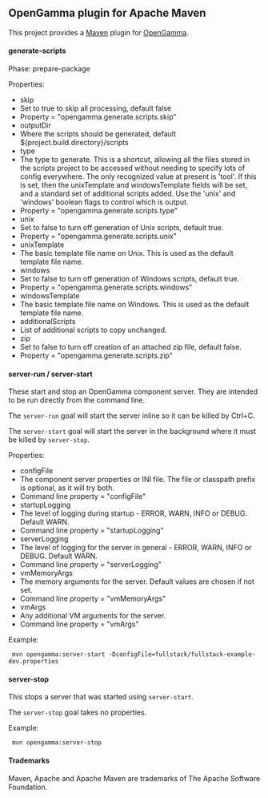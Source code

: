 
OpenGamma plugin for Apache Maven
---------------------------------

This project provides a [Maven](https://maven.apache.org/) plugin
for [OpenGamma](http://developers.opengamma.com/).


#### generate-scripts

Phase: prepare-package

Properties:
- skip
 - Set to true to skip all processing, default false
 - Property = "opengamma.generate.scripts.skip"
- outputDir
 - Where the scripts should be generated, default ${project.build.directory}/scripts
- type
 - The type to generate.
   This is a shortcut, allowing all the files stored in the scripts project
   to be accessed without needing to specify lots of config everywhere.
   The only recognized value at present is 'tool'.
   If this is set, then the unixTemplate and windowsTemplate fields will be
   set, and a standard set of additional scripts added.
   Use the 'unix' and 'windows' boolean flags to control which is output.
 - Property = "opengamma.generate.scripts.type"
- unix
 - Set to false to turn off generation of Unix scripts, default true.
 - Property = "opengamma.generate.scripts.unix"
- unixTemplate
 - The basic template file name on Unix.
   This is used as the default template file name.
- windows
 - Set to false to turn off generation of Windows scripts, default true.
 - Property = "opengamma.generate.scripts.windows"
- windowsTemplate
 - The basic template file name on Windows.
   This is used as the default template file name.
- additionalScripts
 - List of additional scripts to copy unchanged.
- zip
 - Set to false to turn off creation of an attached zip file, default false.
 - Property = "opengamma.generate.scripts.zip"


#### server-run / server-start

These start and stop an OpenGamma component server.
They are intended to be run directly from the command line.

The `server-run` goal will start the server inline so it can be killed by Ctrl+C.

The `server-start` goal will start the server in the background where it must be killed by `server-stop`.

Properties:
- configFile
 - The component server properties or INI file.
   The file or classpath prefix is optional, as it will try both.
 - Command line property = "configFile"
- startupLogging
 - The level of logging during startup - ERROR, WARN, INFO or DEBUG.
   Default WARN.
 - Command line property = "startupLogging"
- serverLogging
 - The level of logging for the server in general - ERROR, WARN, INFO or DEBUG.
   Default WARN.
 - Command line property = "serverLogging"
- vmMemoryArgs
 - The memory arguments for the server.
   Default values are chosen if not set.
 - Command line property = "vmMemoryArgs"
- vmArgs
 - Any additional VM arguments for the server.
 - Command line property = "vmArgs"

Example:

```
 mvn opengamma:server-start -DconfigFile=fullstack/fullstack-example-dev.properties
```


#### server-stop

This stops a server that was started using `server-start`.

The `server-stop` goal takes no properties.

Example:

```
 mvn opengamma:server-stop
```


#### Trademarks

Maven, Apache and Apache Maven are trademarks of The Apache Software Foundation.
